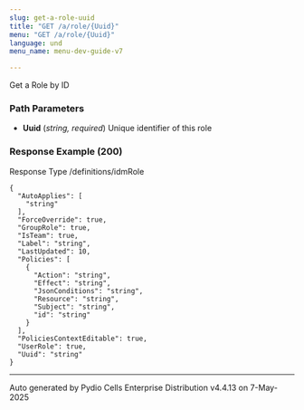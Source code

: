 ```yaml
---
slug: get-a-role-uuid
title: "GET /a/role/{Uuid}"
menu: "GET /a/role/{Uuid}"
language: und
menu_name: menu-dev-guide-v7

---
```








 
Get a Role by ID  


### Path Parameters

 - **Uuid** (_string, required_) Unique identifier of this role




### Response Example (200)
Response Type /definitions/idmRole

```
{
  "AutoApplies": [
    "string"
  ],
  "ForceOverride": true,
  "GroupRole": true,
  "IsTeam": true,
  "Label": "string",
  "LastUpdated": 10,
  "Policies": [
    {
      "Action": "string",
      "Effect": "string",
      "JsonConditions": "string",
      "Resource": "string",
      "Subject": "string",
      "id": "string"
    }
  ],
  "PoliciesContextEditable": true,
  "UserRole": true,
  "Uuid": "string"
}
```




---
Auto generated by Pydio Cells Enterprise Distribution v4.4.13 on 7-May-2025
